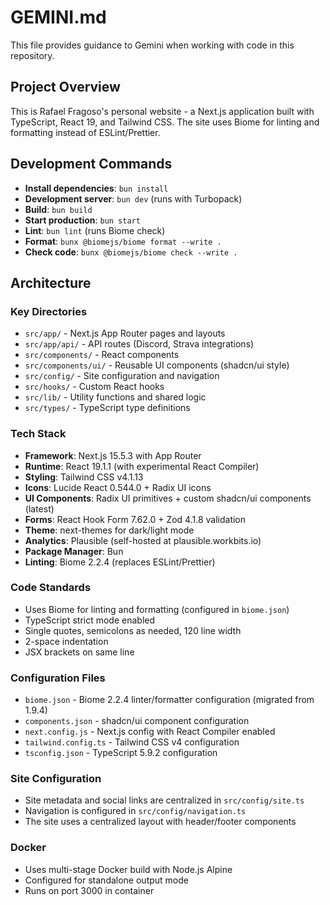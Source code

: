 # GEMINI.md

This file provides guidance to Gemini when working with code in this repository.

## Project Overview

This is Rafael Fragoso's personal website - a Next.js application built with TypeScript, React 19, and Tailwind CSS. The site uses Biome for linting and formatting instead of ESLint/Prettier.

## Development Commands

- **Install dependencies**: `bun install`
- **Development server**: `bun dev` (runs with Turbopack)
- **Build**: `bun build`
- **Start production**: `bun start`
- **Lint**: `bun lint` (runs Biome check)
- **Format**: `bunx @biomejs/biome format --write .`
- **Check code**: `bunx @biomejs/biome check --write .`

## Architecture

### Key Directories
- `src/app/` - Next.js App Router pages and layouts
- `src/app/api/` - API routes (Discord, Strava integrations)
- `src/components/` - React components
- `src/components/ui/` - Reusable UI components (shadcn/ui style)
- `src/config/` - Site configuration and navigation
- `src/hooks/` - Custom React hooks
- `src/lib/` - Utility functions and shared logic
- `src/types/` - TypeScript type definitions

### Tech Stack
- **Framework**: Next.js 15.5.3 with App Router
- **Runtime**: React 19.1.1 (with experimental React Compiler)
- **Styling**: Tailwind CSS v4.1.13
- **Icons**: Lucide React 0.544.0 + Radix UI icons
- **UI Components**: Radix UI primitives + custom shadcn/ui components (latest)
- **Forms**: React Hook Form 7.62.0 + Zod 4.1.8 validation
- **Theme**: next-themes for dark/light mode
- **Analytics**: Plausible (self-hosted at plausible.workbits.io)
- **Package Manager**: Bun
- **Linting**: Biome 2.2.4 (replaces ESLint/Prettier)

### Code Standards
- Uses Biome for linting and formatting (configured in `biome.json`)
- TypeScript strict mode enabled
- Single quotes, semicolons as needed, 120 line width
- 2-space indentation
- JSX brackets on same line

### Configuration Files
- `biome.json` - Biome 2.2.4 linter/formatter configuration (migrated from 1.9.4)
- `components.json` - shadcn/ui component configuration
- `next.config.js` - Next.js config with React Compiler enabled
- `tailwind.config.ts` - Tailwind CSS v4 configuration
- `tsconfig.json` - TypeScript 5.9.2 configuration

### Site Configuration
- Site metadata and social links are centralized in `src/config/site.ts`
- Navigation is configured in `src/config/navigation.ts`
- The site uses a centralized layout with header/footer components

### Docker
- Uses multi-stage Docker build with Node.js Alpine
- Configured for standalone output mode
- Runs on port 3000 in container
